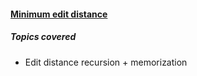 #### [Minimum edit distance][1]

##### Topics covered
+ Edit distance recursion + memorization

[1]: https://en.wikipedia.org/wiki/Edit_distance

